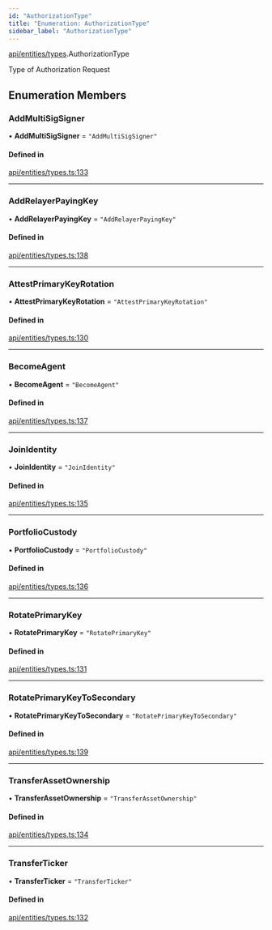 ```yaml
---
id: "AuthorizationType"
title: "Enumeration: AuthorizationType"
sidebar_label: "AuthorizationType"
---
```


[api/entities/types](../../../../../modules/API/Entities/Types/Types.md).AuthorizationType

Type of Authorization Request

## Enumeration Members

### AddMultiSigSigner

• **AddMultiSigSigner** = ``"AddMultiSigSigner"``

#### Defined in

[api/entities/types.ts:133](https://github.com/PolymeshAssociation/polymesh-sdk/blob/995f17653/src/api/entities/types.ts#L133)

___

### AddRelayerPayingKey

• **AddRelayerPayingKey** = ``"AddRelayerPayingKey"``

#### Defined in

[api/entities/types.ts:138](https://github.com/PolymeshAssociation/polymesh-sdk/blob/995f17653/src/api/entities/types.ts#L138)

___

### AttestPrimaryKeyRotation

• **AttestPrimaryKeyRotation** = ``"AttestPrimaryKeyRotation"``

#### Defined in

[api/entities/types.ts:130](https://github.com/PolymeshAssociation/polymesh-sdk/blob/995f17653/src/api/entities/types.ts#L130)

___

### BecomeAgent

• **BecomeAgent** = ``"BecomeAgent"``

#### Defined in

[api/entities/types.ts:137](https://github.com/PolymeshAssociation/polymesh-sdk/blob/995f17653/src/api/entities/types.ts#L137)

___

### JoinIdentity

• **JoinIdentity** = ``"JoinIdentity"``

#### Defined in

[api/entities/types.ts:135](https://github.com/PolymeshAssociation/polymesh-sdk/blob/995f17653/src/api/entities/types.ts#L135)

___

### PortfolioCustody

• **PortfolioCustody** = ``"PortfolioCustody"``

#### Defined in

[api/entities/types.ts:136](https://github.com/PolymeshAssociation/polymesh-sdk/blob/995f17653/src/api/entities/types.ts#L136)

___

### RotatePrimaryKey

• **RotatePrimaryKey** = ``"RotatePrimaryKey"``

#### Defined in

[api/entities/types.ts:131](https://github.com/PolymeshAssociation/polymesh-sdk/blob/995f17653/src/api/entities/types.ts#L131)

___

### RotatePrimaryKeyToSecondary

• **RotatePrimaryKeyToSecondary** = ``"RotatePrimaryKeyToSecondary"``

#### Defined in

[api/entities/types.ts:139](https://github.com/PolymeshAssociation/polymesh-sdk/blob/995f17653/src/api/entities/types.ts#L139)

___

### TransferAssetOwnership

• **TransferAssetOwnership** = ``"TransferAssetOwnership"``

#### Defined in

[api/entities/types.ts:134](https://github.com/PolymeshAssociation/polymesh-sdk/blob/995f17653/src/api/entities/types.ts#L134)

___

### TransferTicker

• **TransferTicker** = ``"TransferTicker"``

#### Defined in

[api/entities/types.ts:132](https://github.com/PolymeshAssociation/polymesh-sdk/blob/995f17653/src/api/entities/types.ts#L132)
